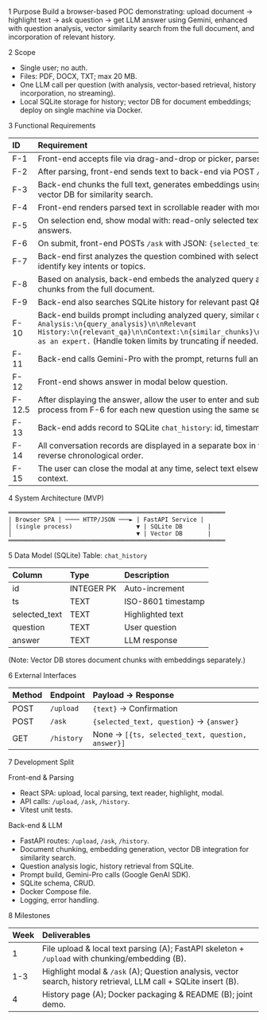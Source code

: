1 Purpose
Build a browser-based POC demonstrating: upload document → highlight text → ask question → get LLM answer using Gemini, enhanced with question analysis, vector similarity search from the full document, and incorporation of relevant history.

2 Scope

- Single user; no auth.
- Files: PDF, DOCX, TXT; max 20 MB.
- One LLM call per question (with analysis, vector-based retrieval, history incorporation, no streaming).
- Local SQLite storage for history; vector DB for document embeddings; deploy on single machine via Docker.

3 Functional Requirements


| ID | Requirement |
| :-- | :-- |
| F-1 | Front-end accepts file via drag-and-drop or picker, parses it to plain UTF-8 text locally (using pdf.js, mammoth.js). |
| F-2 | After parsing, front-end sends text to back-end via POST `/upload` for processing. |
| F-3 | Back-end chunks the full text, generates embeddings using an embedding model, and stores chunks with embeddings in a vector DB for similarity search. |
| F-4 | Front-end renders parsed text in scrollable reader with mouse selection. |
| F-5 | On selection end, show modal with: read-only selected text, question textarea, and a chat area for displaying questions and answers. |
| F-6 | On submit, front-end POSTs `/ask` with JSON: `{selected_text, question}`. |
| F-7 | Back-end first analyzes the question combined with selected_text (e.g., via a preliminary LLM call or rule-based parsing) to identify key intents or topics. |
| F-8 | Based on analysis, back-end embeds the analyzed query and performs similarity search in vector DB to find top relevant text chunks from the full document. |
| F-9 | Back-end also searches SQLite history for relevant past Q\&A records (e.g., by similarity or keyword matching). |
| F-10 | Back-end builds prompt including analyzed query, similar chunks, relevant history, selected_text, and question: `Analysis:\n{query_analysis}\n\nRelevant History:\n{relevant_qa}\n\nContext:\n{similar_chunks}\n\nSelected:\n{selected_text}\n\nQuestion:\n{question}\n\nAnswer as an expert.` (Handle token limits by truncating if needed.) |
| F-11 | Back-end calls Gemini-Pro with the prompt, returns full answer as `{answer}`. |
| F-12 | Front-end shows answer in modal below question. |
| F-12.5 | After displaying the answer, allow the user to enter and submit additional follow-up questions in the same modal, repeating the process from F-6 for each new question using the same selected_text. |
| F-13 | Back-end adds record to SQLite `chat_history`: id, timestamp, selected_text, question, answer. |
| F-14 | All conversation records are displayed in a separate box in the interface, listing the last 20 Q\&A pairs (including selected_text) in reverse chronological order. |
| F-15 | The user can close the modal at any time, select text elsewhere to ask questions, and reopen a new modal for a different context. |


4 System Architecture (MVP)

```
═════════════════════════════════════════════════════════════
| Browser SPA | ──── HTTP/JSON ───► | FastAPI Service |
│ (single process)                  ▼ | SQLite DB       |
│                                   ▼ | Vector DB       |
═════════════════════════════════════════════════════════════
```

5 Data Model (SQLite)
Table: `chat_history`


| Column | Type | Description |
| :-- | :-- | :-- |
| id | INTEGER PK | Auto-increment |
| ts | TEXT | ISO-8601 timestamp |
| selected_text | TEXT | Highlighted text |
| question | TEXT | User question |
| answer | TEXT | LLM response |

(Note: Vector DB stores document chunks with embeddings separately.)

6 External Interfaces


| Method | Endpoint | Payload → Response |
| :-- | :-- | :-- |
| POST | `/upload` | `{text}` → Confirmation |
| POST | `/ask` | `{selected_text, question}` → `{answer}` |
| GET | `/history` | None → `[{ts, selected_text, question, answer}]` |

7 Development Split

Front-end \& Parsing

- React SPA: upload, local parsing, text reader, highlight, modal.
- API calls: `/upload`, `/ask`, `/history`.
- Vitest unit tests.

Back-end \& LLM

- FastAPI routes: `/upload`, `/ask`, `/history`.
- Document chunking, embedding generation, vector DB integration for similarity search.
- Question analysis logic, history retrieval from SQLite.
- Prompt build, Gemini-Pro calls (Google GenAI SDK).
- SQLite schema, CRUD.
- Docker Compose file.
- Logging, error handling.

8 Milestones


| Week | Deliverables |
| :-- | :-- |
| 1 | File upload \& local text parsing (A); FastAPI skeleton + `/upload` with chunking/embedding (B). |
| 1-3 | Highlight modal \& `/ask` (A); Question analysis, vector search, history retrieval, LLM call + SQLite insert (B). |
| 4 | History page (A); Docker packaging \& README (B); joint demo. |

